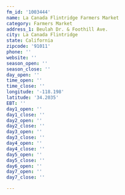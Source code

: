 ```yaml
---
fm_id: '1003444'
name: La Canada Flintridge Farmers Market
category: Farmers Market
address_1: Beulah Dr. & Foothill Ave.
city: La Canada Flintridge
state: California
zipcode: '91011'
phone: ''
website: ''
season_open: ''
season_close: ''
day_open: ''
time_open: ''
time_close: ''
longitude: '-118.198'
latitude: '34.2035'
EBT: ''
day1_open: ''
day1_close: ''
day2_open: ''
day2_close: ''
day3_open: ''
day3_close: ''
day4_open: ''
day4_close: ''
day5_open: ''
day5_close: ''
day6_open: ''
day7_open: ''
day7_close: ''

---
```

